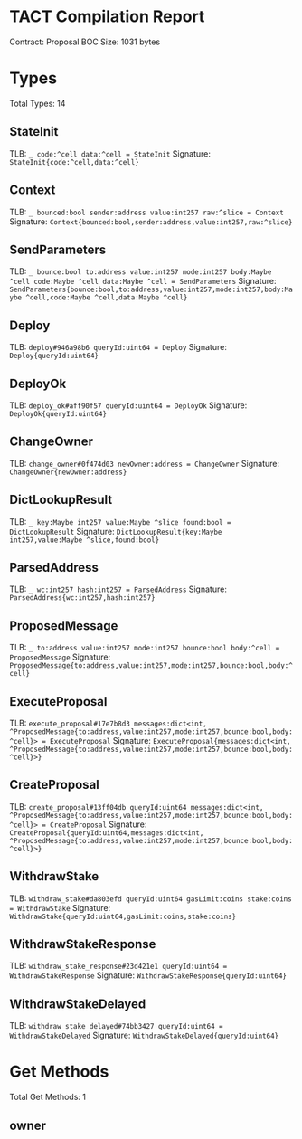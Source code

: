# TACT Compilation Report
Contract: Proposal
BOC Size: 1031 bytes

# Types
Total Types: 14

## StateInit
TLB: `_ code:^cell data:^cell = StateInit`
Signature: `StateInit{code:^cell,data:^cell}`

## Context
TLB: `_ bounced:bool sender:address value:int257 raw:^slice = Context`
Signature: `Context{bounced:bool,sender:address,value:int257,raw:^slice}`

## SendParameters
TLB: `_ bounce:bool to:address value:int257 mode:int257 body:Maybe ^cell code:Maybe ^cell data:Maybe ^cell = SendParameters`
Signature: `SendParameters{bounce:bool,to:address,value:int257,mode:int257,body:Maybe ^cell,code:Maybe ^cell,data:Maybe ^cell}`

## Deploy
TLB: `deploy#946a98b6 queryId:uint64 = Deploy`
Signature: `Deploy{queryId:uint64}`

## DeployOk
TLB: `deploy_ok#aff90f57 queryId:uint64 = DeployOk`
Signature: `DeployOk{queryId:uint64}`

## ChangeOwner
TLB: `change_owner#0f474d03 newOwner:address = ChangeOwner`
Signature: `ChangeOwner{newOwner:address}`

## DictLookupResult
TLB: `_ key:Maybe int257 value:Maybe ^slice found:bool = DictLookupResult`
Signature: `DictLookupResult{key:Maybe int257,value:Maybe ^slice,found:bool}`

## ParsedAddress
TLB: `_ wc:int257 hash:int257 = ParsedAddress`
Signature: `ParsedAddress{wc:int257,hash:int257}`

## ProposedMessage
TLB: `_ to:address value:int257 mode:int257 bounce:bool body:^cell = ProposedMessage`
Signature: `ProposedMessage{to:address,value:int257,mode:int257,bounce:bool,body:^cell}`

## ExecuteProposal
TLB: `execute_proposal#17e7b8d3 messages:dict<int, ^ProposedMessage{to:address,value:int257,mode:int257,bounce:bool,body:^cell}> = ExecuteProposal`
Signature: `ExecuteProposal{messages:dict<int, ^ProposedMessage{to:address,value:int257,mode:int257,bounce:bool,body:^cell}>}`

## CreateProposal
TLB: `create_proposal#13ff04db queryId:uint64 messages:dict<int, ^ProposedMessage{to:address,value:int257,mode:int257,bounce:bool,body:^cell}> = CreateProposal`
Signature: `CreateProposal{queryId:uint64,messages:dict<int, ^ProposedMessage{to:address,value:int257,mode:int257,bounce:bool,body:^cell}>}`

## WithdrawStake
TLB: `withdraw_stake#da803efd queryId:uint64 gasLimit:coins stake:coins = WithdrawStake`
Signature: `WithdrawStake{queryId:uint64,gasLimit:coins,stake:coins}`

## WithdrawStakeResponse
TLB: `withdraw_stake_response#23d421e1 queryId:uint64 = WithdrawStakeResponse`
Signature: `WithdrawStakeResponse{queryId:uint64}`

## WithdrawStakeDelayed
TLB: `withdraw_stake_delayed#74bb3427 queryId:uint64 = WithdrawStakeDelayed`
Signature: `WithdrawStakeDelayed{queryId:uint64}`

# Get Methods
Total Get Methods: 1

## owner
